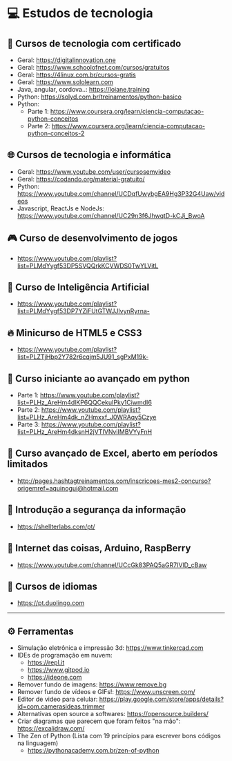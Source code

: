 # 💻 Estudos de tecnologia

## 📜 Cursos de tecnologia com certificado
- Geral: https://digitalinnovation.one
- Geral: https://www.schoolofnet.com/cursos/gratuitos
- Geral: https://4linux.com.br/cursos-gratis
- Geral: https://www.sololearn.com
- Java, angular, cordova..: https://loiane.training
- Python: https://solyd.com.br/treinamentos/python-basico
- Python:
  - Parte 1: https://www.coursera.org/learn/ciencia-computacao-python-conceitos
  - Parte 2: https://www.coursera.org/learn/ciencia-computacao-python-conceitos-2

## 🌐 Cursos de tecnologia e informática
* Geral: https://www.youtube.com/user/cursosemvideo
* Geral: https://codando.org/material-gratuito/
* Python: https://www.youtube.com/channel/UCDqfUwybgEA9Hg3P32G4Uaw/videos
* Javascript, ReactJs e NodeJs: https://www.youtube.com/channel/UC29n3f6JhwqtD-kCJi_BwoA

## 🎮 Curso de desenvolvimento de jogos
* https://www.youtube.com/playlist?list=PLMdYygf53DP5SVQQrkKCVWDS0TwYLVitL

## 🗿 Curso de Inteligência Artificial
* https://www.youtube.com/playlist?list=PLMdYygf53DP7YZiFUtGTWJJlvynRyrna-

## 🔥 Minicurso de HTML5 e CSS3
* https://www.youtube.com/playlist?list=PLZTjHbp2Y782r6cqjm5JU91_sgPxM19k-

## 🐍 Curso iniciante ao avançado em python
* Parte 1: https://www.youtube.com/playlist?list=PLHz_AreHm4dlKP6QQCekuIPky1CiwmdI6
* Parte 2: https://www.youtube.com/playlist?list=PLHz_AreHm4dk_nZHmxxf_J0WRAqy5Czye
* Parte 3: https://www.youtube.com/playlist?list=PLHz_AreHm4dksnH2jVTIVNviIMBVYyFnH

## 🐸 Curso avançado de Excel, aberto em períodos limitados
* http://pages.hashtagtreinamentos.com/inscricoes-mes2-concurso?origemref=aquinogui@hotmail.com

## 🔐 Introdução a segurança da informação
* https://shellterlabs.com/pt/

## 🔩 Internet das coisas, Arduino, RaspBerry
* https://www.youtube.com/channel/UCcGk83PAQ5aGR7IVlD_cBaw

## 💬 Cursos de idiomas
* https://pt.duolingo.com

<hr>

## ⚙ Ferramentas

- Simulação eletrônica e impressão 3d: https://www.tinkercad.com
- IDEs de programação em nuvem:
  - https://repl.it
  - https://www.gitpod.io
  - https://ideone.com
- Remover fundo de imagens: https://www.remove.bg
- Remover fundo de vídeos e GIFs!: https://www.unscreen.com/
- Editor de video para celular: https://play.google.com/store/apps/details?id=com.camerasideas.trimmer
- Alternativas open source a softwares: https://opensource.builders/
- Criar diagramas que parecem que foram feitos "na mão": https://excalidraw.com/
- The Zen of Python (Lista com 19 princípios para escrever bons códigos na linguagem)
  - https://pythonacademy.com.br/zen-of-python
